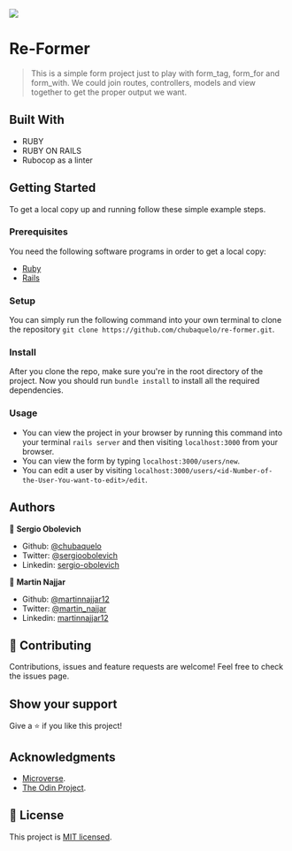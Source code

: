![](https://img.shields.io/badge/Microverse-blueviolet)

# Re-Former

> This is a simple form project just to play with form_tag, form_for and form_with. We could join routes, controllers, models and view together to get the proper output we want.

## Built With

- RUBY
- RUBY ON RAILS
- Rubocop as a linter

## Getting Started

To get a local copy up and running follow these simple example steps.

### Prerequisites

You need the following software programs in order to get a local copy:

- [Ruby](https://www.ruby-lang.org/en/downloads/)
- [Rails](http://railsinstaller.org/en)

### Setup

You can simply run the following command into your own terminal to clone the repository `git clone https://github.com/chubaquelo/re-former.git`.

### Install

After you clone the repo, make sure you're in the root directory of the project. Now you should run `bundle install` to install all the required dependencies.

### Usage

- You can view the project in your browser by running this command into your terminal `rails server` and then visiting `localhost:3000` from your browser.
- You can view the form by typing `localhost:3000/users/new`.
- You can edit a user by visiting `localhost:3000/users/<id-Number-of-the-User-You-want-to-edit>/edit`.

## Authors

👤 **Sergio Obolevich**

- Github: [@chubaquelo](https://github.com/chubaquelo)
- Twitter: [@sergioobolevich](https://twitter.com/SergioObolevich)
- Linkedin: [sergio-obolevich](https://www.linkedin.com/in/sergio-obolevich/)

👤 **Martin Najjar**

- Github: [@martinnajjar12](https://github.com/martinnajjar12)
- Twitter: [@martin_najjar](https://twitter.com/martin_najjar)
- Linkedin: [martinnajjar12](https://www.linkedin.com/in/martinnajjar12/)

## 🤝 Contributing

Contributions, issues and feature requests are welcome!
Feel free to check the issues page.

## Show your support

Give a ⭐️ if you like this project!

## Acknowledgments

- [Microverse](https://www.microverse.org/).
- [The Odin Project](https://www.theodinproject.com/).

## 📝 License

This project is [MIT licensed](https://github.com/chubaquelo/re-former/blob/form/LICENSE).
